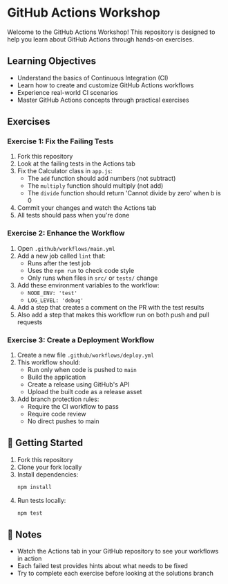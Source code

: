 # GitHub Actions Workshop

Welcome to the GitHub Actions Workshop! This repository is designed to help you learn about GitHub Actions through hands-on exercises.

## Learning Objectives

- Understand the basics of Continuous Integration (CI)
- Learn how to create and customize GitHub Actions workflows
- Experience real-world CI scenarios
- Master GitHub Actions concepts through practical exercises

## Exercises

### Exercise 1: Fix the Failing Tests

1. Fork this repository
2. Look at the failing tests in the Actions tab
3. Fix the Calculator class in `app.js`:
   - The `add` function should add numbers (not subtract)
   - The `multiply` function should multiply (not add)
   - The `divide` function should return 'Cannot divide by zero' when b is 0
4. Commit your changes and watch the Actions tab
5. All tests should pass when you're done

### Exercise 2: Enhance the Workflow

1. Open `.github/workflows/main.yml`
2. Add a new job called `lint` that:
   - Runs after the test job
   - Uses the `npm run` to check code style
   - Only runs when files in `src/` or `tests/` change
3. Add these environment variables to the workflow:
   - `NODE_ENV: 'test'`
   - `LOG_LEVEL: 'debug'`
4. Add a step that creates a comment on the PR with the test results
5. Also add a step that makes this workflow run on both push and pull requests

### Exercise 3: Create a Deployment Workflow

1. Create a new file `.github/workflows/deploy.yml`
2. This workflow should:
   - Run only when code is pushed to `main`
   - Build the application
   - Create a release using GitHub's API
   - Upload the built code as a release asset
3. Add branch protection rules:
   - Require the CI workflow to pass
   - Require code review
   - No direct pushes to main

## 🚀 Getting Started

1. Fork this repository
2. Clone your fork locally
3. Install dependencies:
   ```bash
   npm install
   ```
4. Run tests locally:
   ```bash
   npm test
   ```

## 📝 Notes

- Watch the Actions tab in your GitHub repository to see your workflows in action
- Each failed test provides hints about what needs to be fixed
- Try to complete each exercise before looking at the solutions branch
